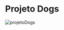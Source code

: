 # Projeto Dogs
  
![projetoDogs](https://github-production-user-asset-6210df.s3.amazonaws.com/76752409/420704301-04673ae6-06b9-4b5e-b75b-030c92457311.png?X-Amz-Algorithm=AWS4-HMAC-SHA256&X-Amz-Credential=AKIAVCODYLSA53PQK4ZA%2F20250309%2Fus-east-1%2Fs3%2Faws4_request&X-Amz-Date=20250309T205321Z&X-Amz-Expires=300&X-Amz-Signature=5119487583adc5c295c3d486ea13d283826520a03f8efce3473eb2f02bbf4730&X-Amz-SignedHeaders=host)
